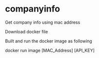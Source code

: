 # companyinfo
Get company info using mac address


Download docker file


Built and run the docker image as following


docker run image [MAC_Address] [API_KEY]
